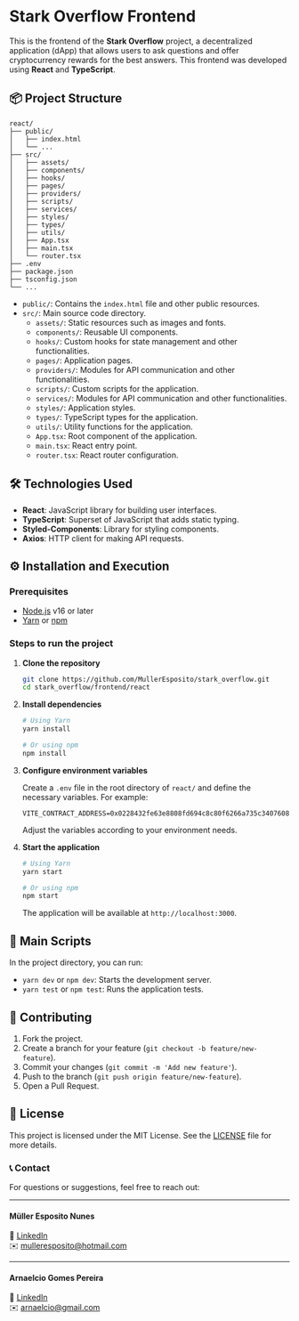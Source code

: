 # Stark Overflow Frontend

This is the frontend of the **Stark Overflow** project, a decentralized application (dApp) that allows users to ask questions and offer cryptocurrency rewards for the best answers. This frontend was developed using **React** and **TypeScript**.

## 📦 Project Structure

```
react/
├── public/
│   ├── index.html
│   └── ...
├── src/
│   ├── assets/
│   ├── components/
│   ├── hooks/
│   ├── pages/
│   ├── providers/
│   ├── scripts/
│   ├── services/
│   ├── styles/
│   ├── types/
│   ├── utils/
│   ├── App.tsx
│   ├── main.tsx
│   └── router.tsx
├── .env
├── package.json
├── tsconfig.json
└── ...
```

- `public/`: Contains the `index.html` file and other public resources.
- `src/`: Main source code directory.
  - `assets/`: Static resources such as images and fonts.
  - `components/`: Reusable UI components.
  - `hooks/`: Custom hooks for state management and other functionalities.
  - `pages/`: Application pages.
  - `providers/`: Modules for API communication and other functionalities.
  - `scripts/`: Custom scripts for the application.
  - `services/`: Modules for API communication and other functionalities.
  - `styles/`: Application styles.
  - `types/`: TypeScript types for the application.
  - `utils/`: Utility functions for the application.
  - `App.tsx`: Root component of the application.
  - `main.tsx`: React entry point.
  - `router.tsx`: React router configuration.

## 🛠️ Technologies Used

- **React**: JavaScript library for building user interfaces.
- **TypeScript**: Superset of JavaScript that adds static typing.
- **Styled-Components**: Library for styling components.
- **Axios**: HTTP client for making API requests.

## ⚙️ Installation and Execution

### Prerequisites

- [Node.js](https://nodejs.org/) v16 or later
- [Yarn](https://yarnpkg.com/) or [npm](https://www.npmjs.com/)

### Steps to run the project

1. **Clone the repository**

   ```bash
   git clone https://github.com/MullerEsposito/stark_overflow.git
   cd stark_overflow/frontend/react
   ```

2. **Install dependencies**

   ```bash
   # Using Yarn
   yarn install

   # Or using npm
   npm install
   ```

3. **Configure environment variables**

   Create a `.env` file in the root directory of `react/` and define the necessary variables. For example:

   ```env
   VITE_CONTRACT_ADDRESS=0x0228432fe63e8808fd694c8c80f6266a735c340760812f64fe20b015d2b2700e
   ```

   Adjust the variables according to your environment needs.

4. **Start the application**

   ```bash
   # Using Yarn
   yarn start

   # Or using npm
   npm start
   ```

   The application will be available at `http://localhost:3000`.

## 🚀 Main Scripts

In the project directory, you can run:

- `yarn dev` or `npm dev`: Starts the development server.
- `yarn test` or `npm test`: Runs the application tests.

## 🤝 Contributing

1. Fork the project.
2. Create a branch for your feature (`git checkout -b feature/new-feature`).
3. Commit your changes (`git commit -m 'Add new feature'`).
4. Push to the branch (`git push origin feature/new-feature`).
5. Open a Pull Request.

## 📄 License

This project is licensed under the MIT License. See the [LICENSE](../LICENSE) file for more details.

### 📞 Contact

For questions or suggestions, feel free to reach out:

---

#### **Müller Esposito Nunes**  
🔗 [LinkedIn](https://linkedin.com/in/mulleresposito)  
✉️ [mulleresposito@hotmail.com](mailto:mulleresposito@hotmail.com)

---

#### **Arnaelcio Gomes Pereira**  
🔗 [LinkedIn](https://linkedin.com/in/arnaelciogomespereira)  
✉️ [arnaelcio@gmail.com](mailto:arnaelcio@gmail.com)
